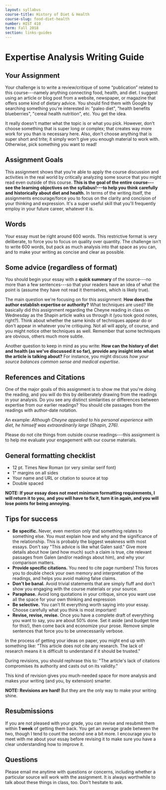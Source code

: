 ```yaml
---
layout: syllabus
course-title: History of Diet & Health
course-slug: food-diet-health
number: HIST 410
term: Fall 2018
section: links-guides
---
```


# Expertise Analysis Writing Guide

## Your Assignment
Your challenge is to write a review/critique of some “publication” related to this course---namely anything connecting food, health, and diet. I suggest using an article or blog post from a website, newspaper, or magazine that offers some kind of dietary advice. You should find them with Google by searching something you're interested in: "paleo diet", "health benefits blueberries", "cereal health nutrition", etc. You get the idea.

It really doesn't matter what the topic is or what you pick. However, don't choose something that is super long or complex; that creates way more work for you than is necessary here. Also, don't choose anything that is super short and trite; it simply won't give you enough material to work with. Otherwise, pick something you want to read!


## Assignment Goals
This assignment shows that you’re able to apply the course discussion and activities in the real world by critically analyzing some source that you might read even outside of this course. **This is the goal of the entire course---see the learning objectives on the syllabus!---to help you think carefully and historically about diet and health.** In terms of the writing itself, the assignments encourage/force you to focus on the clarity and concision of your thinking and expression. It's a super useful skill that you'll frequently employ in your future career, whatever it is.


## Words
Your essay must be right around 600 words. This restrictive format is very deliberate, to force you to focus on quality over quantity. The challenge isn't to write 600 words, but pack as much analysis into that space as you can, and to make your writing as concise and clear as possible.


## Some advice (regardless of format)
You should begin your essay with a **quick summary** of the source---no more than a few sentences---so that your readers have an idea of what the point is (assume they have not read it themselves, which is likely true).

The main question we're focusing on for this assignment: **How does the author establish expertise or authority?** What techniques are used? We basically did this assignment regarding the Cheyne reading in class on Wednesday as the Shapin article walks us through it (you took good notes, right?). Think about whether the same kinds of techniques appear do or don't appear in whatever you're critiquing. Not all will apply, of course, and you might notice other techniques as well. Remember that some techniques are obvious, others much more subtle.

Another question to keep in mind as you write: **How can the history of diet and health (as we've discussed it so far), provide any insight into what the article is talking about?** For instance, you might discuss _how your source balances common sense and medical expertise_.



## References and Citations
One of the major goals of this assignment is to show me that you're doing the reading, and you will do this by deliberately drawing from the readings in your analysis. Do you see any distinct similarities or differences between expertise from our earlier readings? You should cite passages from the readings with author-date notation.

An example: _Although Cheyne appealed to his personal experience with diet, he himself was extraordinarily large (Shapin, 276)._

Please do not cite things from outside course readings---this assignment is to help me evaluate your engagement with our course materials.

## General formatting checklist
- 12 pt. Times New Roman (or very similar serif font)
- 1" margins on all sides
- Your name and URL or citation to source at top
- Double spaced

**NOTE: If your essay does not meet minimum formatting requirements, I will return it to you, and you will have to fix it, turn it in again, and you will lose points for being annoying.**


## Tips for success
 - **Be specific.** Never, even mention only that something relates to something else. You must explain how and why and the significance of the relationship. This is probably the biggest weakness with most essays. Don't say "This advice is like what Galen said." Give more details about how (and how much) such a claim is true, cite relevant passages from Galen (and/or readings about him), and why your comparison matters.
 - **Provide specific citations.** You need to cite page numbers! This forces you to double check your own memory and interpretation of the readings, and helps you avoid making false claims.
 - **Don't be banal.** Avoid trivial statements that are simply fluff and don't show you engaging with the course materials or your source.
 - **Paraphase.** Avoid long quotations in your critique, since you want use all the space for your own thinking and expression
 - **Be selective.** You can’t fit everything worth saying into your essay. Choose carefully what you think is most important!
 - **Revise, revise, revise.** Once you have a complete draft of everything you want to say, you are about 50% done. Set it aside (and budget time for this!), then come back and economize your prose. Remove simple sentences that force you to be unnecessarily verbose.

 In the process of getting your ideas on paper, you might end up with something like: "This article does not cite any research. The lack of research means it is difficult to understand if it should be trusted."

 During revisions, you should rephrase this to: "The article's lack of citations compromises its authority and casts out on its validity."

 This kind of revision gives you much-needed space for more analysis and makes your writing (and you, by extension) smarter.

**NOTE: Revisions are hard!** But they are the only way to make your writing shine.


## Resubmissions
If you are not pleased with your grade, you can revise and resubmit them within **1 week** of getting them back. You get an average grade between the two, though I tend to count the second one a bit more. I encourage you to meet with me about your essay before revising it to make sure you have a clear understanding how to improve it.


## Questions
Please email me anytime with questions or concerns, including whether a particular source will work with the assignment. It is always worthwhile to talk about these things in class, too. Don't hesitate to ask.
